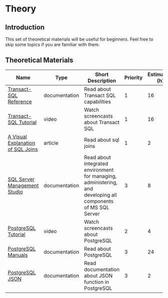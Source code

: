 # Theory

## Introduction

This set of theoretical materials will be useful for beginners. Feel free to skip
some topics if you are familiar with them.

## Theoretical Materials

| Name                                                                                                                             | Type          | Short Description                                                                                             | Priority | Estimation (h) |
| -------------------------------------------------------------------------------------------------------------------------------- | ------------- | ------------------------------------------------------------------------------------------------------------- | -------- | -------------- |
| [Transact-SQL Reference](https://docs.microsoft.com/en-us/sql/t-sql/language-reference?view=sql-server-2017)                     | documentation | Read about Transact SQL capabilities                                                                          | 1        | 16             |
| [Transact-SQL Tutorial](https://www.youtube.com/watch?v=GOvQUd6-ttE&list=PLvItDmb0sZw_ALKpj5uy5k71w28L5Xmol)                     | video         | Watch screencasts about Transact SQL                                                                          | 1        | 16             |
| [A Visual Explanation of SQL Joins](https://blog.codinghorror.com/a-visual-explanation-of-sql-joins/)                            | article       | Read about sql joins                                                                                          | 1        | 2              |
| [SQL Server Management Studio](https://docs.microsoft.com/en-us/sql/ssms/sql-server-management-studio-ssms?view=sql-server-2017) | documentation | Read about integrated environment for managing, administering, and developing all components of MS SQL Server | 3        | 8              |
| [PostgreSQL Tutorial](https://www.youtube.com/watch?v=AjUVGzSuO_k&list=PLvItDmb0sZw_9bh2KeIKe4KkqKmhLbj3Z&index=2)              | video         | Watch screencasts about PostgreSQL                                                                            | 2        | 4              |
| [PostgreSQL Manuals](https://www.postgresql.org/docs/manuals/)                                                                   | documentation | Read about PostgreSQL                                                                                         | 3        | 24             |
| [PostgreSQL JSON](https://www.postgresql.org/docs/9.5/functions-json.html)                                                       | documentation | Read documentation about JSON function in PostgreSQL                                                          | 3        | 2              |
